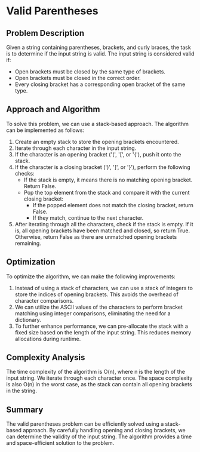 # Valid Parentheses

## Problem Description

Given a string containing parentheses, brackets, and curly braces, the task is to determine if the input string is valid. The input string is considered valid if:

- Open brackets must be closed by the same type of brackets.
- Open brackets must be closed in the correct order.
- Every closing bracket has a corresponding open bracket of the same type.

## Approach and Algorithm

To solve this problem, we can use a stack-based approach. The algorithm can be implemented as follows:

1. Create an empty stack to store the opening brackets encountered.
2. Iterate through each character in the input string.
3. If the character is an opening bracket ('(', '[', or '{'), push it onto the stack.
4. If the character is a closing bracket (')', ']', or '}'), perform the following checks:
   - If the stack is empty, it means there is no matching opening bracket. Return False.
   - Pop the top element from the stack and compare it with the current closing bracket:
     - If the popped element does not match the closing bracket, return False.
     - If they match, continue to the next character.
5. After iterating through all the characters, check if the stack is empty. If it is, all opening brackets have been matched and closed, so return True. Otherwise, return False as there are unmatched opening brackets remaining.

## Optimization

To optimize the algorithm, we can make the following improvements:

1. Instead of using a stack of characters, we can use a stack of integers to store the indices of opening brackets. This avoids the overhead of character comparisons.
2. We can utilize the ASCII values of the characters to perform bracket matching using integer comparisons, eliminating the need for a dictionary.
3. To further enhance performance, we can pre-allocate the stack with a fixed size based on the length of the input string. This reduces memory allocations during runtime.

## Complexity Analysis

The time complexity of the algorithm is O(n), where n is the length of the input string. We iterate through each character once.
The space complexity is also O(n) in the worst case, as the stack can contain all opening brackets in the string.

## Summary

The valid parentheses problem can be efficiently solved using a stack-based approach. By carefully handling opening and closing brackets, we can determine the validity of the input string. The algorithm provides a time and space-efficient solution to the problem.

